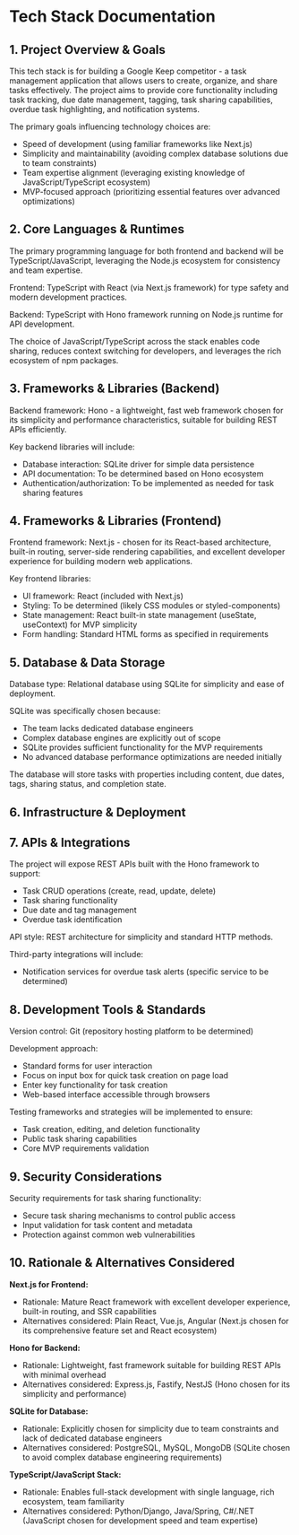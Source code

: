 # Tech Stack Documentation

## 1. Project Overview & Goals

This tech stack is for building a Google Keep competitor - a task management application that allows users to create, organize, and share tasks effectively. The project aims to provide core functionality including task tracking, due date management, tagging, task sharing capabilities, overdue task highlighting, and notification systems.

The primary goals influencing technology choices are:
- Speed of development (using familiar frameworks like Next.js)
- Simplicity and maintainability (avoiding complex database solutions due to team constraints)
- Team expertise alignment (leveraging existing knowledge of JavaScript/TypeScript ecosystem)
- MVP-focused approach (prioritizing essential features over advanced optimizations)

## 2. Core Languages & Runtimes

The primary programming language for both frontend and backend will be TypeScript/JavaScript, leveraging the Node.js ecosystem for consistency and team expertise.

Frontend: TypeScript with React (via Next.js framework) for type safety and modern development practices.

Backend: TypeScript with Hono framework running on Node.js runtime for API development.

The choice of JavaScript/TypeScript across the stack enables code sharing, reduces context switching for developers, and leverages the rich ecosystem of npm packages.

## 3. Frameworks & Libraries (Backend)

Backend framework: Hono - a lightweight, fast web framework chosen for its simplicity and performance characteristics, suitable for building REST APIs efficiently.

Key backend libraries will include:
- Database interaction: SQLite driver for simple data persistence
- API documentation: To be determined based on Hono ecosystem
- Authentication/authorization: To be implemented as needed for task sharing features

## 4. Frameworks & Libraries (Frontend)

Frontend framework: Next.js - chosen for its React-based architecture, built-in routing, server-side rendering capabilities, and excellent developer experience for building modern web applications.

Key frontend libraries:
- UI framework: React (included with Next.js)
- Styling: To be determined (likely CSS modules or styled-components)
- State management: React built-in state management (useState, useContext) for MVP simplicity
- Form handling: Standard HTML forms as specified in requirements

## 5. Database & Data Storage

Database type: Relational database using SQLite for simplicity and ease of deployment.

SQLite was specifically chosen because:
- The team lacks dedicated database engineers
- Complex database engines are explicitly out of scope
- SQLite provides sufficient functionality for the MVP requirements
- No advanced database performance optimizations are needed initially

The database will store tasks with properties including content, due dates, tags, sharing status, and completion state.

## 6. Infrastructure & Deployment

<!-- TODO: Where will the application be hosted (e.g., AWS, Azure, GCP, DigitalOcean, Vercel, Netlify, on-premise)? What specific services will be used? What containerization technologies will be used? What CI/CD tools and processes are planned? -->

## 7. APIs & Integrations

The project will expose REST APIs built with the Hono framework to support:
- Task CRUD operations (create, read, update, delete)
- Task sharing functionality
- Due date and tag management
- Overdue task identification

API style: REST architecture for simplicity and standard HTTP methods.

Third-party integrations will include:
- Notification services for overdue task alerts (specific service to be determined)

<!-- TODO: What critical third-party services or APIs will be integrated for payment, identity, analytics, or communication services? -->

## 8. Development Tools & Standards

Version control: Git (repository hosting platform to be determined)

Development approach:
- Standard forms for user interaction
- Focus on input box for quick task creation on page load
- Enter key functionality for task creation
- Web-based interface accessible through browsers

Testing frameworks and strategies will be implemented to ensure:
- Task creation, editing, and deletion functionality
- Public task sharing capabilities
- Core MVP requirements validation

<!-- TODO: Are there specific IDEs, linters, or code formatting standards? What specific testing frameworks will be employed? -->

## 9. Security Considerations

Security requirements for task sharing functionality:
- Secure task sharing mechanisms to control public access
- Input validation for task content and metadata
- Protection against common web vulnerabilities

<!-- TODO: What are the key security requirements for the chosen technologies? Are there specific libraries, tools, or practices for authentication, authorization, input validation, data encryption, dependency scanning, or secrets management? -->

## 10. Rationale & Alternatives Considered

**Next.js for Frontend:**
- Rationale: Mature React framework with excellent developer experience, built-in routing, and SSR capabilities
- Alternatives considered: Plain React, Vue.js, Angular (Next.js chosen for its comprehensive feature set and React ecosystem)

**Hono for Backend:**
- Rationale: Lightweight, fast framework suitable for building REST APIs with minimal overhead
- Alternatives considered: Express.js, Fastify, NestJS (Hono chosen for its simplicity and performance)

**SQLite for Database:**
- Rationale: Explicitly chosen for simplicity due to team constraints and lack of dedicated database engineers
- Alternatives considered: PostgreSQL, MySQL, MongoDB (SQLite chosen to avoid complex database engineering requirements)

**TypeScript/JavaScript Stack:**
- Rationale: Enables full-stack development with single language, rich ecosystem, team familiarity
- Alternatives considered: Python/Django, Java/Spring, C#/.NET (JavaScript chosen for development speed and team expertise) 